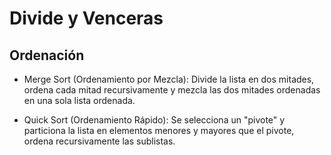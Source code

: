 # Divide y Venceras 

## Ordenación

- Merge Sort (Ordenamiento por Mezcla): Divide la lista en dos mitades, ordena cada mitad recursivamente y mezcla las dos mitades ordenadas en una sola lista ordenada.

- Quick Sort (Ordenamiento Rápido): Se selecciona un "pivote" y particiona la lista en elementos menores y mayores que el pivote, ordena recursivamente las sublistas.
